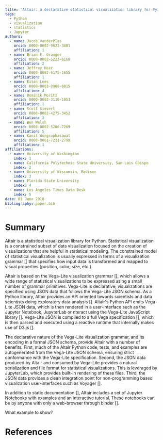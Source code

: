 ```yaml
---
title: 'Altair: a declarative statistical visualization library for Python'
tags:
  - Python
  - visualization
  - statistics
  - Jupyter
authors:
  - name: Jacob VanderPlas
    orcid: 0000-0002-9623-3401
    affiliation: 1
  - name: Brian E. Granger
    orcid: 0000-0002-5223-6168
    affiliation: 2
  - name: Jeffrey Heer
    orcid: 0000-0002-6175-1655
    affiliation: 1
  - name: Eitan Lees
    orcid: 0000-0003-0988-6015
    affiliation: 4
  - name: Dominik Moritz
    orcid: 0000-0002-3110-1053
    affiliation: 1
  - name: Scott Sievert
    orcid: 0000-0002-4275-3452
    affiliation: 3
  - name: Ben Welsh
    orcid: 0000-0002-5200-7269
    affiliation: 5
  - name: Kanit Wongsuphasawat
    orcid: 0000-0001-7231-279X
    affiliation: 1
affiliations:
  - name: University of Washington
    index: 1
  - name: California Polytechnic State University, San Luis Obispo
    index: 2
  - name: University of Wisconsin, Madison
    index: 3
  - name: Florida State University
    index: 4
  - name: Los Angeles Times Data Desk
    index: 5
date: 01 June 2018
bibliography: paper.bib
---
```


# Summary

Altair is a statistical visualization library for Python. Statistical visualization is a constrained subset of data visualization focused on the creation of visualizations
that are helpful in statistical modeling. The constrained model of statistical visualization is usually expressed in terms of a visualization grammar [] that specifies how input data is transformed and mapped to visual properties (position, color, size, etc.).

Altair is based on the Vega-Lite visualization grammar [], which allows a wide range of statistical
visualizations to be expressed using a small number of grammar primitives. Vega-Lite is declarative; visualizations are specified using JSON data that follows the Vega-Lite JSON schema.
As a Python library, Altair provides an API oriented towards scientists and data scientists
doing exploratory data analysis []. Altair's Python API emits Vega-Lite JSON data, which is then
rendered in a user-interface such as the Jupyter Notebook, JupyterLab or nteract using the
Vega-Lite JavaScript library []. Vega-Lite JSON is compiled to a full Vega specification [], which is then parsed and executed using a reactive runtime that internally makes use of D3.js [].

The declarative nature of the Vega-Lite visualization grammar, and its encoding in a formal
JSON schema, provide Altair with a number of benefits. First, much of the Altair Python code,
tests, and examples are autogenerated from the Vega-Lite JSON schema, ensuring strict conformance
with the Vega-Lite specification. Second, the JSON data produced by Altair and consumed by Vega-Lite provides a natural serialization and file format for statistical visualizations. This is leveraged by JupyterLab, which provides built-in rendering of these files. Third, the JSON data 
provides a clean integration point for non-programming based visualization user-interfaces such as Voyager [].

In addition to static documentation [], Altair includes a set of Jupyter Notebooks with examples
and an interactive tutorial. These notebooks can be by anyone with only a web-browser through
binder [].

What example to show?

# References
